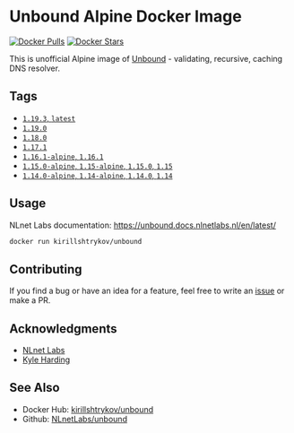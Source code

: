 # Unbound Alpine Docker Image

[![Docker Pulls](https://img.shields.io/docker/pulls/kirillshtrykov/unbound.svg?style=flat-square)](https://hub.docker.com/r/kirillshtrykov/unbound)
[![Docker Stars](https://img.shields.io/docker/stars/kirillshtrykov/unbound.svg?style=flat-square)](https://hub.docker.com/r/kirillshtrykov/unbound)

This is unofficial Alpine image of [Unbound](https://nlnetlabs.nl/projects/unbound/about/) - validating, recursive, 
caching DNS resolver.

## Tags
- [`1.19.3`, `latest`](https://github.com/kirill-shtrykov/docker-unbound/blob/main/Dockerfile)
- [`1.19.0`](https://github.com/kirill-shtrykov/docker-unbound/blob/1.19.0/Dockerfile)
- [`1.18.0`](https://github.com/kirill-shtrykov/docker-unbound/blob/1.18.0/Dockerfile)
- [`1.17.1`](https://github.com/kirill-shtrykov/docker-unbound/blob/1.17.1/Dockerfile)
- [`1.16.1-alpine`, `1.16.1`](https://github.com/kirill-shtrykov/docker-unbound/blob/1.16.1/Dockerfile)
- [`1.15.0-alpine`, `1.15-alpine`, `1.15.0`, `1.15`](https://github.com/kirill-shtrykov/docker-unbound/blob/1.15.0/Dockerfile)
- [`1.14.0-alpine`, `1.14-alpine`, `1.14.0`, `1.14`](https://github.com/kirill-shtrykov/docker-unbound/blob/1.14.0/Dockerfile)

## Usage
NLnet Labs documentation: <https://unbound.docs.nlnetlabs.nl/en/latest/>
```bash
docker run kirillshtrykov/unbound
```

## Contributing
If you find a bug or have an idea for a feature, feel free to write an
[issue](https://github.com/kirill-shtrykov/docker-unbound/issues) or make a PR.

## Acknowledgments
- [NLnet Labs](https://nlnetlabs.nl/)
- [Kyle Harding](https://github.com/klutchell/unbound-docker)

## See Also
- Docker Hub: [kirillshtrykov/unbound](https://hub.docker.com/repository/docker/kirillshtrykov/unbound)
- Github: [NLnetLabs/unbound](https://github.com/NLnetLabs/unbound)
